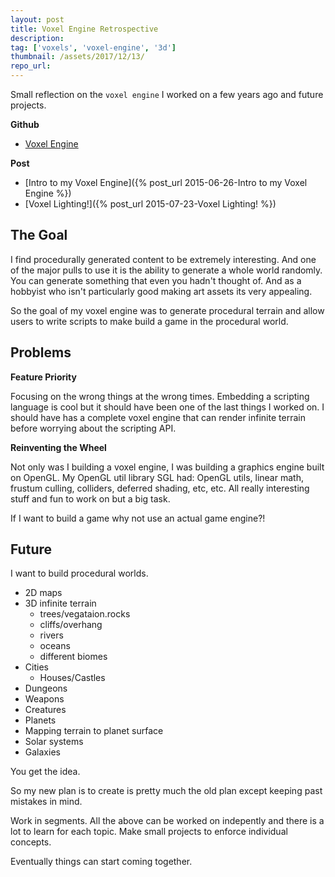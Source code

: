 ```yaml
---
layout: post
title: Voxel Engine Retrospective
description: 
tag: ['voxels', 'voxel-engine', '3d']
thumbnail: /assets/2017/12/13/
repo_url: 
---
```


Small reflection on the `voxel engine` I worked on a few years ago and future projects.

**Github**
* [Voxel Engine](https://github.com/nnarain/VoxelEngine)

**Post**
* [Intro to my Voxel Engine]({% post_url 2015-06-26-Intro to my Voxel Engine %})
* [Voxel Lighting!]({% post_url 2015-07-23-Voxel Lighting! %})

The Goal
--------

I find procedurally generated content to be extremely interesting. And one of the major pulls to use it is the ability to generate a whole world randomly. You can generate something that even you hadn't thought of. And as a hobbyist who isn't particularly good making art assets its very appealing.

So the goal of my voxel engine was to generate procedural terrain and allow users to write scripts to make build a game in the procedural world.

Problems
---------

**Feature Priority**

Focusing on the wrong things at the wrong times. Embedding a scripting language is cool but it should have been one of the last things I worked on. I should have has a complete voxel engine that can render infinite terrain before worrying about the scripting API. 

**Reinventing the Wheel**

Not only was I building a voxel engine, I was building a graphics engine built on OpenGL. My OpenGL util library SGL had: OpenGL utils, linear math, frustum culling, colliders, deferred shading, etc, etc. All really interesting stuff and fun to work on but a big task.

If I want to build a game why not use an actual game engine?!

Future
------

I want to build procedural worlds.

* 2D maps
* 3D infinite terrain
  * trees/vegataion.rocks
  * cliffs/overhang
  * rivers
  * oceans
  * different biomes
* Cities
  * Houses/Castles
* Dungeons
* Weapons
* Creatures
* Planets
* Mapping terrain to planet surface
* Solar systems
* Galaxies

You get the idea.

So my new plan is to create is pretty much the old plan except keeping past mistakes in mind.

Work in segments. All the above can be worked on indepently and there is a lot to learn for each topic.
Make small projects to enforce individual concepts.

Eventually things can start coming together.

